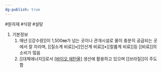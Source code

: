 ```yaml
---
dg-publish: true
---
```

#원자재 #식량 #설탕




1. 기본정보
	1. 매년 [[강수량]]이 1,500㎜가 넘는 곳이나 관개시설로 물이 충분히 공급되는 곳 에서 잘 자라며, [[질소계 비료]]•[[인산계 비료]]•[[칼륨계 비료]]등 [[비료]]의 소비가 많음 
	2. [[대체에너지]]로서 [[바이오 에탄올]]([[에탄올]]) 생산에 활용하고 있으며 [[브라질]]이 주도 함